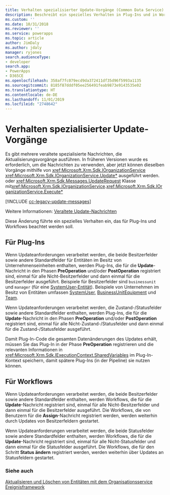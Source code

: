 ```yaml
---
title: Verhalten spezialisierter Update-Vorgänge (Common Data Service) | Microsoft-Dokumentation
description: Beschreibt ein spezielles Verhalten in Plug-Ins und in Workflows für Update-Ereignisse aufgrund veralteter Nachrichten.
ms.custom: ''
ms.date: 10/31/2018
ms.reviewer: ''
ms.service: powerapps
ms.topic: article
author: JimDaly
ms.author: jdaly
manager: ryjones
search.audienceType:
- developer
search.app:
- PowerApps
- D365CE
ms.openlocfilehash: 358af7fc079ecd9da372411df35d96f5993a1135
ms.sourcegitcommit: 8185f87dddf05ee256491feab9873e9143535e02
ms.translationtype: HT
ms.contentlocale: de-DE
ms.lasthandoff: 11/01/2019
ms.locfileid: "2748642"
---
```

# <a name="behavior-of-specialized-update-operations"></a>Verhalten spezialisierter Update-Vorgänge

Es gibt mehrere veraltete spezialisierte Nachrichten, die Aktualisierungsvorgänge ausführen. In früheren Versionen wurde es erforderlich, um die Nachrichten zu verwenden, aber jetzt können dieselben Vorgänge mithilfe von <xref:Microsoft.Xrm.Sdk.IOrganizationService> <xref:Microsoft.Xrm.Sdk.IOrganizationService.Update*> ausgeführt werden. oder <xref:Microsoft.Xrm.Sdk.Messages.UpdateRequest> Klasse  mit<xref:Microsoft.Xrm.Sdk.IOrganizationService>.<xref:Microsoft.Xrm.Sdk.IOrganizationService.Execute*>

[!INCLUDE [cc-legacy-update-messages](includes/cc-legacy-update-messages.md)]

Weitere Informationen: [Veraltete Update-Nachrichten](org-service/entity-operations-update-delete.md#legacy-update-messages) 

Diese Änderung führte ein spezielles Verhalten ein, das für Plug-Ins und Workflows beachtet werden soll. 

## <a name="for-plug-ins"></a>Für Plug-Ins

Wenn Updateanforderungen verarbeitet werden, die beide Besitzerfelder sowie andere Standardfelder für Entitäten im Besitz von Unternehmenseinheiten enthalten, werden Plug-Ins, die für die **Update**-Nachricht in den Phasen **PreOperation** und/oder **PostOperation** registriert sind, einmal für alle Nicht-Besitzerfelder und dann einmal für die Besitzerfelder ausgeführt. Beispiele für Besitzerfelder sind `businessunit` und `manager` (für eine [SystemUser-Entität](reference/entities/systemuser.md)). Beispiele von Unternehmen im Besitz von Entitäten umfassen [SystemUser](reference/entities/systemuser.md), [BusinessUnit](reference/entities/businessunit.md)[Equipment](/dynamics365/customer-engagement/developer/entities/equipment) und [Team](reference/entities/team.md).

Wenn Updateanforderungen verarbeitet werden, die Zustand-/Statusfelder sowie andere Standardfelder enthalten, werden Plug-Ins, die für die **Update**-Nachricht in den Phasen **PreOperation** und/oder **PostOperation** registriert sind, einmal für alle Nicht-Zustand-/Statusfelder und dann einmal für die Zustand-/Statusfelder ausgeführt.

Damit Plug-In-Code die gesamten Datenänderungen des Updates erhält, müssen Sie das Plug-In in der Phase **PreOperation** registrieren und die relevanten Informationen in <xref:Microsoft.Xrm.Sdk.IExecutionContext.SharedVariables> im Plug-In-Kontext speichern, damit spätere Plug-Ins (in der Pipeline) sie nutzen können.

## <a name="for-workflows"></a>Für Workflows

Wenn Updateanforderungen verarbeitet werden, die beide Besitzerfelder sowie andere Standardfelder enthalten, werden Workflows, die für die **Update**-Nachricht registriert sind, einmal für alle Nicht-Besitzerfelder und dann einmal für die Besitzerfelder ausgeführt. Die Workflows, die von Benutzern für die **Assign**-Nachricht registriert werden, werden weiterhin durch Updates von Besitzerfeldern gestartet.

Wenn Updateanforderungen verarbeitet werden, die beide Statusfelder sowie andere Standardfelder enthalten, werden Workflows, die für die **Update**-Nachricht registriert sind, einmal für alle Nicht-Statusfelder und dann einmal für die Statusfelder ausgeführt. Die Workflows, die für den Schritt **Status ändern** registriert werden, werden weiterhin über Updates an Statusfeldern gestartet.

### <a name="see-also"></a>Siehe auch

[Aktualisieren und Löschen von Entitäten mit dem Organisationsservice](org-service/entity-operations-update-delete.md)<br />
[Ereignisframework](event-framework.md)